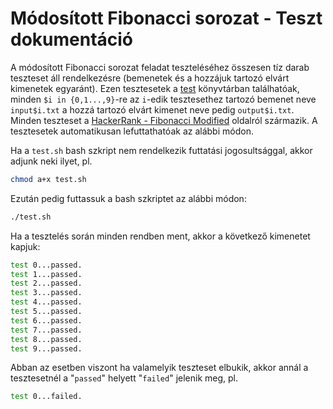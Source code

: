 # Módosított Fibonacci sorozat - Teszt dokumentáció 

A módosított Fibonacci sorozat feladat teszteléséhez összesen tíz darab teszteset áll rendelkezésre  (bemenetek és a hozzájuk tartozó elvárt kimenetek egyaránt). Ezen tesztesetek a [test](./test/) könyvtárban találhatóak, minden `$i in {0,1...,9}`-re az `i`-edik tesztesethez tartozó bemenet neve `input$i.txt` a hozzá tartozó elvárt kimenet neve pedig `output$i.txt`. Minden teszteset a [HackerRank - Fibonacci Modified](https://www.hackerrank.com/challenges/fibonacci-modified/problem) oldalról származik. A tesztesetek automatikusan lefuttathatóak az alábbi módon.

Ha a `test.sh` bash szkript nem rendelkezik futtatási jogosultsággal, akkor adjunk neki ilyet, pl.
```bash
chmod a+x test.sh
```

Ezután pedig futtassuk a bash szkriptet az alábbi módon:
```bash
./test.sh
```

Ha a tesztelés során minden rendben ment, akkor a következő kimenetet kapjuk:
```bash
test 0...passed.
test 1...passed.
test 2...passed.
test 3...passed.
test 4...passed.
test 5...passed.
test 6...passed.
test 7...passed.
test 8...passed.
test 9...passed.
```

Abban az esetben viszont ha valamelyik teszteset elbukik, akkor annál a tesztesetnél a "`passed`" helyett "`failed`" jelenik meg, pl.
```bash
test 0...failed.
```